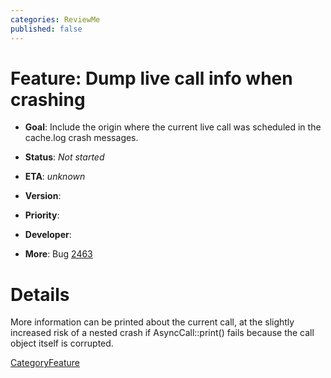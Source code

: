 ```yaml
---
categories: ReviewMe
published: false
---
```

# Feature: Dump live call info when crashing

  - **Goal**: Include the origin where the current live call was
    scheduled in the cache.log crash messages.

  - **Status**: *Not started*

<!-- end list -->

  - **ETA**: *unknown*

  - **Version**:

  - **Priority**:

  - **Developer**:

  - **More**: Bug
    [2463](https://bugs.squid-cache.org/show_bug.cgi?id=2463)

# Details

More information can be printed about the current call, at the slightly
increased risk of a nested crash if AsyncCall::print() fails because the
call object itself is corrupted.

[CategoryFeature](/CategoryFeature)
